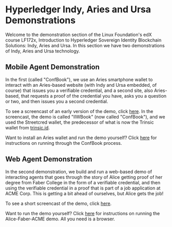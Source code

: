 # Hyperledger Indy, Aries and Ursa Demonstrations

Welcome to the demonstration section of the Linux Foundation's edX course LF172x, Introduction to Hyperledger Sovereign Identity Blockchain Solutions: Indy, Aries and Ursa. In this section we have two demonstrations of Indy, Aries and Ursa technology.

## Mobile Agent Demonstration

In the first (called "ConfBook"), we use an Aries smartphone wallet to interact with an Aries-based website (with Indy and Ursa embedded, of course) that issues you a verifiable credential, and a second site, also Aries-based, that requests a proof of the credential you have, asks you a question or two, and then issues you a second credential.

To see a screencast of an early version of the demo, click [here](https://youtu.be/bZrWAsD42-I). In the screencast, the demo is called "IIWBook" (now called "ConfBook"), and we used the Streetcred wallet, the predecessor of what is now the Trinsic wallet from [trinsic.id](trinsic.id).

Want to install an Aries wallet and run the demo yourself?  Click [here](https://digital.gov.bc.ca/digital-trust/projects-and-initiatives/conference-book-demo/) for instructions on running through the ConfBook process.

## Web Agent Demonstration

In the second demonstration, we build and run a web-based demo of interacting agents that goes through the story of Alice getting proof of her degree from Faber College in the form of a verifiable credential, and then using the verifiable credential in a proof that is part of a job application at ACME Corp. This is getting a bit ahead of ourselves, but Alice gets the job!

To see a short screencast of the demo, click [here](https://youtu.be/5EA-jqkvn4I).

Want to run the demo yourself?  Click [here](https://github.com/cloudcompass/ToIPLabs/blob/master/src/indy-material/nodejs/README.md) for instructions on running the Alice-Faber-ACME demo. All you need is a browser.
